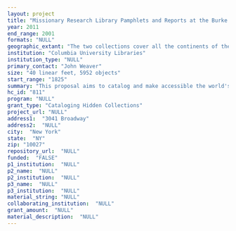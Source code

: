 ```yaml
--- 
layout: project 
title: "Missionary Research Library Pamphlets and Reports at the Burke Library"
year: 2011
end_range: 2001
formats: "NULL"
geographic_extant: "The two collections cover all the continents of the world, except Antarctica, with special strengths in East Asia, Latin America, and North America."
institution: "Columbia University Libraries"
institution_type: "NULL"
primary_contact: "John Weaver"
size: "40 linear feet, 5952 objects"
start_range: "1825"
summary: "This proposal aims to catalog and make accessible the world's most extensive collection of rare pamphlets and printed reports from Christian missionaries, missionary organizations, and indigenous religions and societies engaged by missionaries during the 19th and 20th centuries. This proposal will support non-sectarian research of individuals, communities, and indigenous cultures related to the global missionary and ecumenical movements. Materials were added to the collections regardless of religious affiliation, with a concern for humanistic inquiry and informed social activism on a global scale. These materials document not only the history of religious identities, but also the history of educational, medical, and political movements crucial to the development of human society in the modern world. Though published, these materials were often not widely disseminated among academic circles or library collectors, but were purposefully collected by missionaries and their parent organizations, and are very often not available from other libraries, especially those most accessible to North American researchers. They include extraordinarily rare materials from missionary fields around the world. The pamphlets and reports are part of the Missionary Research Library (MRL). From India to North America, the MRL archives record the historical contexts (political, social, cultural, anthropological, medical, and educational) of missionary fields during the 19th and 20th centuries."
hc_id: "811"
program: "NULL"
grant_type: "Cataloging Hidden Collections"
project_url: "NULL"
address1:  "3041 Broadway"
address2:  "NULL"
city:  "New York"
state:  "NY"
zip: "10027"
repository_url:  "NULL"
funded:  "FALSE"
p1_institution:  "NULL"
p2_name:  "NULL"
p2_institution:  "NULL"
p3_name:  "NULL"
p3_institution:  "NULL"
material_string: "NULL"
collaborating_institution:  "NULL"
grant_amount:  "NULL"
material_description:  "NULL"
---
```

